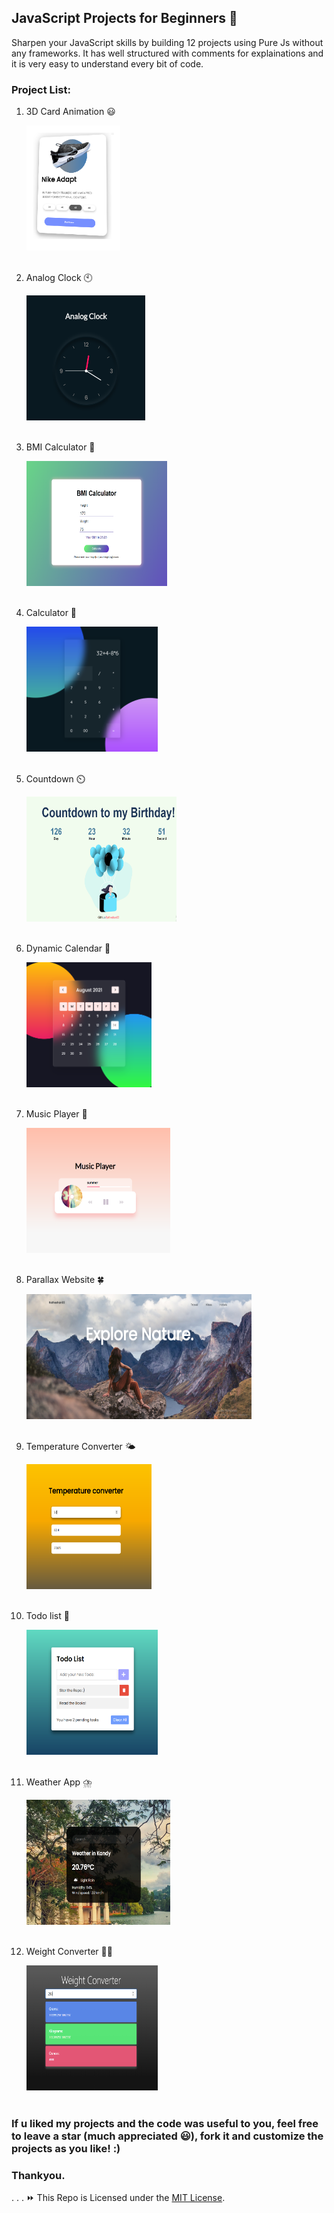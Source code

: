 ## JavaScript Projects for Beginners 🚀

Sharpen your JavaScript skills by building 12 projects using Pure Js without any frameworks.
It has well structured with comments for explainations and it is very easy to understand every bit of code.

### Project List:

<ol>
    <li>
    <p>3D Card Animation 😃</p>
    <img src="./Assets/cardanimation.png" width="150px" height="200" >
    </li>
    <br>
    <li>
    <p> Analog Clock 🕙</p>
    <img src="./Assets/analogclock.PNG" width="190px" height="200" >
    </li>
    <br>
    <li>
    <p>BMI Calculator 📲</p>
    <img src="./Assets/bmicalc.PNG" width="225px" height="200" >
    </li>
    <br>
    <li>
    <p> Calculator 📱</p>
    <img src="./Assets/calc.PNG" width="210px" height="200" >
    </li>
    <br>
    <li>
    <p> Countdown ⏲️</p>
    <img src="./Assets/countdown.PNG" width="240px" height="200" >
    </li>
    <br>
    <li>
    <p> Dynamic Calendar 📅</p>
    <img src="./Assets/calendar.PNG" width="200px" height="200" >
    </li>
    <br>
    <li>
    <p> Music Player 🎵</p>
    <img src="./Assets/musicplayer.PNG" width="230px" height="200" >
    </li>
    <br>
    <li>
    <p> Parallax Website 🍀</p>
    <img src="./Assets/parallax.PNG" width="360px" height="200" >
    </li>
    <br>
    <li>
    <p> Temperature Converter 🌤️</p>
    <img src="./Assets/temperature.PNG" width="200px" height="200" >
    </li>
    <br>
    <li>
    <p>Todo list 📖</p>
    <img src="./Assets/todo.png" width="210px" height="200" >
    </li>
    <br>
    <li>
    <p> Weather App ⛈️</p>
    <img src="./Assets/weather.PNG" width="230px" height="200" >
    </li>
    <br>
    <li>
    <p>  Weight Converter 🙇‍♂️</p>
    <img src="./Assets/weight.PNG" width="210px" height="200" >
    </li>
    <br>
</ol>

### If u liked my projects and the code was useful to you, feel free to leave a star (much appreciated 😃), fork it and customize the projects as you like! :)
### Thankyou.
.
.
.
⏩ This Repo is Licensed under the [MIT License](LICENSE).
